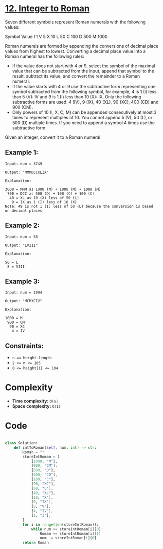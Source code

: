 # [12. Integer to Roman](https://leetcode.com/problems/integer-to-roman/description/?envType=study-plan-v2&envId=top-interview-150)

Seven different symbols represent Roman numerals with the following values:

Symbol Value
I 1
V 5
X 10
L 50
C 100
D 500
M 1000

Roman numerals are formed by appending the conversions of decimal place values from highest to lowest. Converting a decimal place value into a Roman numeral has the following rules:

- If the value does not start with 4 or 9, select the symbol of the maximal value that can be subtracted from the input, append that symbol to the result, subtract its value, and convert the remainder to a Roman numeral.
- If the value starts with 4 or 9 use the subtractive form representing one symbol subtracted from the following symbol, for example, 4 is 1 (I) less than 5 (V): IV and 9 is 1 (I) less than 10 (X): IX. Only the following subtractive forms are used: 4 (IV), 9 (IX), 40 (XL), 90 (XC), 400 (CD) and 900 (CM).
- Only powers of 10 (I, X, C, M) can be appended consecutively at most 3 times to represent multiples of 10. You cannot append 5 (V), 50 (L), or 500 (D) multiple times. If you need to append a symbol 4 times use the subtractive form.

Given an integer, convert it to a Roman numeral.

## Example 1:

```
Input: num = 3749

Output: "MMMDCCXLIX"

Explanation:

3000 = MMM as 1000 (M) + 1000 (M) + 1000 (M)
 700 = DCC as 500 (D) + 100 (C) + 100 (C)
  40 = XL as 10 (X) less of 50 (L)
   9 = IX as 1 (I) less of 10 (X)
Note: 49 is not 1 (I) less of 50 (L) because the conversion is based on decimal places

```

## Example 2:

```
Input: num = 58

Output: "LVIII"

Explanation:

50 = L
 8 = VIII

```

## Example 3:

```
Input: num = 1994

Output: "MCMXCIV"

Explanation:

1000 = M
 900 = CM
  90 = XC
   4 = IV

```

## Constraints:

- `n == height.length`
- `2 <= n <= 105`
- `0 <= height[i] <= 104`

# Complexity

- **Time complexity:**
  `O(n)`
- **Space complexity:**
  `O(1)`

# Code

```python

class Solution:
    def intToRoman(self, num: int) -> str:
        Roman = ""
        storeIntRoman = [
            [1000, "M"],
            [900, "CM"],
            [500, "D"],
            [400, "CD"],
            [100, "C"],
            [90, "XC"],
            [50, "L"],
            [40, "XL"],
            [10, "X"],
            [9, "IX"],
            [5, "V"],
            [4, "IV"],
            [1, "I"],
        ]
        for i in range(len(storeIntRoman)):
            while num >= storeIntRoman[i][0]:
                Roman += storeIntRoman[i][1]
                num -= storeIntRoman[i][0]
        return Roman


```
